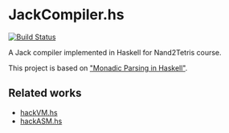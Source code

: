 # JackCompiler.hs

[![Build Status](https://travis-ci.com/SkyZH/jackcompiler.hs.svg?branch=master)](https://travis-ci.com/SkyZH/jackcompiler.hs)

A Jack compiler implemented in Haskell for Nand2Tetris course.

This project is based on ["Monadic Parsing in Haskell"](http://www.cs.nott.ac.uk/~pszgmh/pearl.pdf).

## Related works

* [hackVM.hs](https://github.com/SkyZH/hackvm.hs)
* [hackASM.hs](https://github.com/SkyZH/hackasm.hs)
